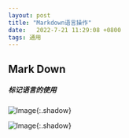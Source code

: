 ```yaml
---
layout: post
title: "Markdown语言操作"
date:   2022-7-21 11:29:08 +0800
tags: 通用
---
```


## Mark Down

##### 标记语言的使用

![Image](https://xusenfeng.github.io/myimages/1.jpg){:.shadow}

![Image](https://xusenfeng.github.io/myimages/2.jpg){:.shadow}



